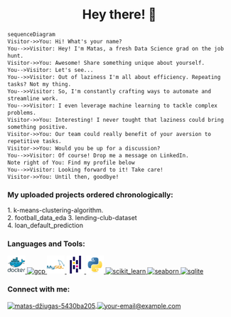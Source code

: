 
<h1 align="center">Hey there! 👋</h1>

```mermaid
sequenceDiagram
Visitor->>You: Hi! What's your name?
You-->>Visitor: Hey! I'm Matas, a fresh Data Science grad on the job hunt.
Visitor->>You: Awesome! Share something unique about yourself.
You-->Visitor: Let's see...
You-->>Visitor: Out of laziness I'm all about efficiency. Repeating tasks? Not my thing.
You-->>Visitor: So, I'm constantly crafting ways to automate and streamline work.
You-->>Visitor: I even leverage machine learning to tackle complex problems.
Visitor->>You: Interesting! I never tought that laziness could bring something positive. 
Visitor->>You: Our team could really benefit of your aversion to repetitive tasks.
Visitor->>You: Would you be up for a discussion?
You-->>Visitor: Of course! Drop me a message on LinkedIn.
Note right of You: Find my profile below
You-->>Visitor: Looking forward to it! Take care!
Visitor->>You: Until then, goodbye!
```
<h3 align="left">My uploaded projects ordered chronologically:</h3>
1. k-means-clustering-algorithm. <br>
2. football_data_eda<be>
3. lending-club-dataset<br>
4. loan_default_prediction<br>
<h3 align="left">Languages and Tools:</h3>
<p align="left"> <a href="https://www.docker.com/" target="_blank" rel="noreferrer"> <img src="https://raw.githubusercontent.com/devicons/devicon/master/icons/docker/docker-original-wordmark.svg" alt="docker" width="40" height="40"/> </a> <a href="https://cloud.google.com" target="_blank" rel="noreferrer"> <img src="https://www.vectorlogo.zone/logos/google_cloud/google_cloud-icon.svg" alt="gcp" width="40" height="40"/> </a> <a href="https://www.mysql.com/" target="_blank" rel="noreferrer"> <img src="https://raw.githubusercontent.com/devicons/devicon/master/icons/mysql/mysql-original-wordmark.svg" alt="mysql" width="40" height="40"/> </a> <a href="https://pandas.pydata.org/" target="_blank" rel="noreferrer"> <img src="https://raw.githubusercontent.com/devicons/devicon/2ae2a900d2f041da66e950e4d48052658d850630/icons/pandas/pandas-original.svg" alt="pandas" width="40" height="40"/> </a> <a href="https://www.python.org" target="_blank" rel="noreferrer"> <img src="https://raw.githubusercontent.com/devicons/devicon/master/icons/python/python-original.svg" alt="python" width="40" height="40"/> </a> <a href="https://scikit-learn.org/" target="_blank" rel="noreferrer"> <img src="https://upload.wikimedia.org/wikipedia/commons/0/05/Scikit_learn_logo_small.svg" alt="scikit_learn" width="40" height="40"/> </a> <a href="https://seaborn.pydata.org/" target="_blank" rel="noreferrer"> <img src="https://seaborn.pydata.org/_images/logo-mark-lightbg.svg" alt="seaborn" width="40" height="40"/> </a> <a href="https://www.sqlite.org/" target="_blank" rel="noreferrer"> <img src="https://www.vectorlogo.zone/logos/sqlite/sqlite-icon.svg" alt="sqlite" width="40" height="40"/> </a> </p>
<h3 align="left">Connect with me:</h3>
<p align="left">
  <a href="https://linkedin.com/in/matas-džiugas-5430ba205" target="blank">
    <img align="center" src="https://raw.githubusercontent.com/rahuldkjain/github-profile-readme-generator/master/src/images/icons/Social/linked-in-alt.svg" alt="matas-džiugas-5430ba205" height="35" width="40" />
  </a>
  <a href="mailto:your-email@example.com" target="blank">
    <img align="center" src="https://techcommunity.microsoft.com/t5/image/serverpage/image-id/172206i70472167E79B9D0F/image-size/large?v=v2&px=999" alt="your-email@example.com" height="40" width="40" />
  </a>
</p>
